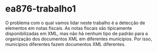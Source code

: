 # ea876-trabalho1
O problema com o qual vamos lidar neste trabalho é a detecção de elementos em notas fiscais. As notas fiscais são tipicamente disponibilizadas em XML, mas não há nenhum tipo de padrão para a organização dos documentos XML em diferentes municípios. Por isso, municípios diferentes fazem documentos XML diferentes.
